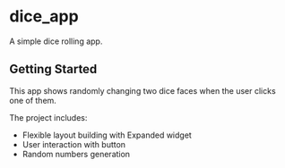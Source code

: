 # dice_app

A simple dice rolling app.

## Getting Started

This app shows randomly changing two dice faces when the user clicks one of them.

The project includes:

- Flexible layout building with Expanded widget
- User interaction with button
- Random numbers generation
